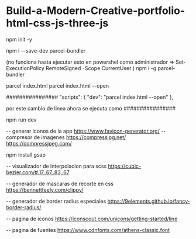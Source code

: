 # Build-a-Modern-Creative-portfolio-html-css-js-three-js

npm init -y

npm i --save-dev parcel-bundler 

(no funciona hasta ejecutar esto en powershel como administrador 
  => Set-ExecutionPolicy RemoteSigned -Scope CurrentUser )
  npm i -g parcel-bundler 

parcel index.html
  parcel index.html --open

################
"scripts": {
  "dev": "parcel index.html --open"
},

por este cambio de linea ahora se ejecuta como
################

npm run dev

-- generar iconos de la app
https://www.favicon-generator.org/
-- compresor de imagenes
https://compressjpg.net/
https://compressjpeg.com/

npm install gsap

-- visualizador de interpolacion para scss
https://cubic-bezier.com/#.17,.67,.83,.67

-- generador de mascaras de recorte en css
https://bennettfeely.com/clippy/

-- generador de border radius especiales
https://9elements.github.io/fancy-border-radius/

-- pagina de iconos
https://iconscout.com/unicons/getting-started/line

-- pagina de fuentes
https://www.cdnfonts.com/athens-classic.font